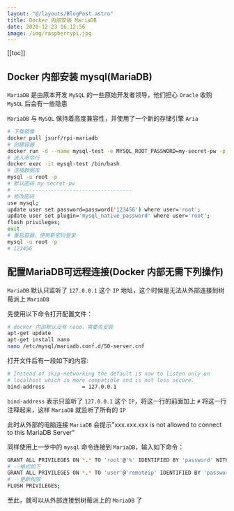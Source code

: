 ```yaml
---
layout: "@/layouts/BlogPost.astro"
title: Docker 内部安装 MariaDB
date: 2020-12-23 16:12:56
image: /img/raspberrypi.jpg
---
```


[[toc]]

## Docker 内部安装 mysql(MariaDB)

`MariaDB` 是由原本开发 `MySQL` 的一些原始开发者领导，他们担心 `Oracle` 收购 `MySQL` 后会有一些隐患

`MariaDB` 与 `MySQL` 保持着高度兼容性，并使用了一个新的存储引擎 `Aria`

```bash
# 下载镜像
docker pull jsurf/rpi-mariadb
# 创建容器
docker run -d --name mysql-test -e MYSQL_ROOT_PASSWORD=my-secret-pw -p 3306:3306 --rm jsurf/rpi-mariadb
# 进入命令行
docker exec -it mysql-test /bin/bash
# 连接数据库
mysql -u root -p
# 默认密码 my-secret-pw
# --------------------------------------
# 修改密码
use mysql;
update user set password=password('123456') where user='root';
update user set plugin='mysql_native_password' where user='root';
flush privileges;
exit
# 重启容器，使用新密码登录
mysql -u root -p
# 123456
```

## 配置MariaDB可远程连接(Docker 内部无需下列操作)

`MariaDB` 默认只监听了 `127.0.0.1` 这个 `IP` 地址，这个时候是无法从外部连接到树莓派上 `MariaDB`

先使用以下命令打开配置文件：

```bash
# docker 内部默认没有 nano，需要先安装
apt-get update
apt-get install nano
nano /etc/mysql/mariadb.conf.d/50-server.cnf
```

打开文件后有一段如下的内容:

```bash
# Instead of skip-networking the default is now to listen only on
# localhost which is more compatible and is not less secure.
bind-address            = 127.0.0.1
```

`bind-address` 表示只监听了 `127.0.0.1` 这个 `IP`，将这一行的前面加上 `#` 将这一行注释起来，这样 `MariaDB` 就监听了所有的 `IP`

此时从外部的电脑连接 `MariaDB` 会提示"xxx.xxx.xxx is not allowed to connect to this MariaDB Server"

同样使用上一步中的 `mysql` 命令连接到 `MariaDB`，输入如下命令：

```bash
GRANT ALL PRIVILEGES ON *.* TO 'root'@'%' IDENTIFIED BY 'password' WITH GRANT OPTION;
# --格式如下
GRANT ALL PRIVILEGES ON *.* TO 'user'@'remoteip' IDENTIFIED BY 'password' WITH GRANT OPTION;
# --更新权限
FLUSH PRIVILEGES;
```

至此，就可以从外部连接到树莓派上的 `MariaDB` 了
